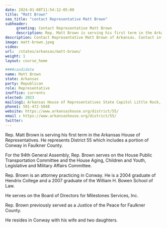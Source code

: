 ```yaml
---
date: 2024-01-08T11:54:12-05:00
title: "Matt Brown"
seo_title: "contact Representative Matt Brown"
subheader:
     greeting: Contact Representative Matt Brown
     description: Rep. Matt Brown is serving his first term in the Arkansas House of Representatives. He represents District 55 which includes a portion of Conway in Faulkner County. For the 94th General Assembly, Rep. Brown serves on the House Public Transportation Committee and the House Aging, Children and Youth, Legislative and Military Affairs Committee.
description: Contact Representative Matt Brown of Arkansas. Contact information for Matt Brown includes email address, phone number, and mailing address.
image: matt-brown.jpeg
video:
url:  /states/arkansas/matt-brown/
weight: 1
layout: course_home

####candidate
name: Matt Brown
state: Arkansas
party: Republican
role: Representative
inoffice: currents
elected: 2023
mailing1: Arkansas House of Representatives State Capitol Little Rock, AR 72201
phone1: 501-472-5848
website: https://www.arkansashouse.org/district/55/
email : https://www.arkansashouse.org/district/55/
twitter:
---
```


Rep. Matt Brown is serving his first term in the Arkansas House of Representatives. He represents District 55 which includes a portion of Conway in Faulkner County.

For the 94th General Assembly, Rep. Brown serves on the House Public Transportation Committee and the House Aging, Children and Youth, Legislative and Military Affairs Committee.

Rep. Brown is an attorney practicing in Conway. He is a 2004 graduate of Hendrix College and a 2007 graduate of the William H. Bowen School of Law.

He serves on the Board of Directors for Milestones Services, Inc.

Rep. Brown previously served as a Justice of the Peace for Faulkner County.

He resides in Conway with his wife and two daughters.
